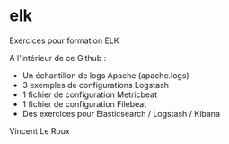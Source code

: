 # elk
Exercices pour formation ELK

A l'intérieur de ce Github :
 - Un échantillon de logs Apache (apache.logs)
 - 3 exemples de configurations Logstash
 - 1 fichier de configuration Metricbeat
 - 1 fichier de configuration Filebeat
 - Des exercices pour Elasticsearch / Logstash / Kibana

 Vincent Le Roux

